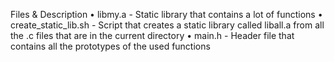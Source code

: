 Files & Description
• libmy.a	- Static library that contains a lot of functions
• create_static_lib.sh -	Script that creates a static library called liball.a from all the .c files that are in the current directory
• main.h	- Header file that contains all the prototypes of the used functions
